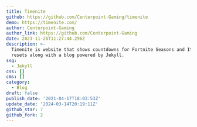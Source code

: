 ```yaml
---
title: Timenite
github: https://github.com/Centerpoint-Gaming/timenite
demo: https://timenite.com/
author: Centerpoint-Gaming
author_link: https://github.com/Centerpoint-Gaming
date: 2023-11-26T11:27:44.296Z
description: >-
  Timenite is website that shows countdowns for Fortnite Seasons and Item Shop
  resets along with a blog powered by Jekyll.
ssg:
  - Jekyll
css: []
cms: []
category:
  - Blog
draft: false
publish_date: '2021-04-17T18:03:53Z'
update_date: '2024-03-14T20:19:11Z'
github_star: 7
github_fork: 2
---
```

